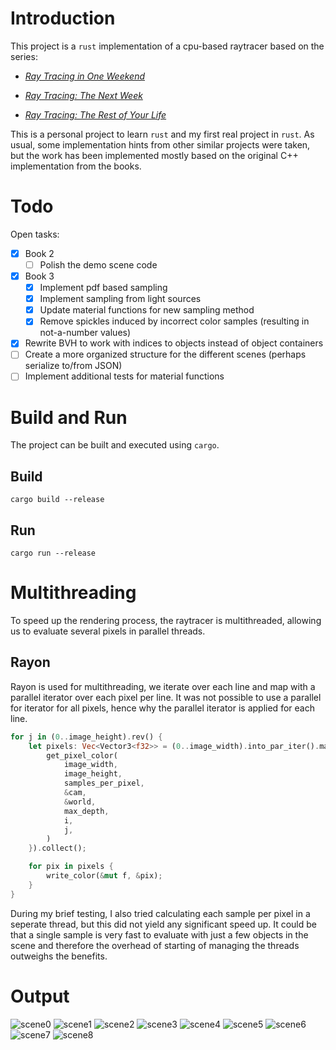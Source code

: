 # Introduction

This project is a `rust` implementation of a cpu-based raytracer based on the series:

- [_Ray Tracing in One Weekend_](https://raytracing.github.io/books/RayTracingInOneWeekend.html)

- [_Ray Tracing: The Next Week_](https://raytracing.github.io/books/RayTracingTheNextWeek.html)

- [_Ray Tracing: The Rest of Your Life_](https://raytracing.github.io/books/RayTracingTheRestOfYourLife.html)

This is a personal project to learn `rust` and my first real project in `rust`. As usual, some implementation hints from other similar projects were taken, but the work has been implemented mostly based on the original C++ implementation from the books.

# Todo

Open tasks:
- [x] Book 2
    - [ ] Polish the demo scene code
- [x] Book 3
    - [x] Implement pdf based sampling
    - [x] Implement sampling from light sources
    - [x] Update material functions for new sampling method
    - [x] Remove spickles induced by incorrect color samples (resulting in not-a-number values)
- [x] Rewrite BVH to work with indices to objects instead of object containers
- [ ] Create a more organized structure for the different scenes (perhaps serialize to/from JSON)
- [ ] Implement additional tests for material functions
# Build and Run

The project can be built and executed using `cargo`.

## Build

```shell
cargo build --release
```

## Run

```shell
cargo run --release
```

# Multithreading

To speed up the rendering process, the raytracer is multithreaded, allowing us to evaluate several pixels in parallel threads.

## Rayon

Rayon is used for multithreading, we iterate over each line and map with a parallel iterator over each pixel per line. It was not possible to use a parallel for iterator for all pixels, hence why the parallel iterator is applied for each line.

```rust
for j in (0..image_height).rev() {
    let pixels: Vec<Vector3<f32>> = (0..image_width).into_par_iter().map(|i| {
        get_pixel_color(
            image_width,
            image_height,
            samples_per_pixel,
            &cam,
            &world,
            max_depth,
            i,
            j,
        )
    }).collect();

    for pix in pixels {
        write_color(&mut f, &pix);
    }
}
```

During my brief testing, I also tried calculating each sample per pixel in a seperate thread, but this did not yield any significant speed up. It could be that a single sample is very fast to evaluate with just a few objects in the scene and therefore the overhead of starting of managing the threads outweighs the benefits.

# Output

![scene0](./tests/result_0.png)
![scene1](./tests/result_1.png)
![scene2](./tests/result_2.png)
![scene3](./tests/result_3.png)
![scene4](./tests/result_4.png)
![scene5](./tests/result_5.png)
![scene6](./tests/result_6.png)
![scene7](./tests/result_7.png)
![scene8](./tests/result_8.png)